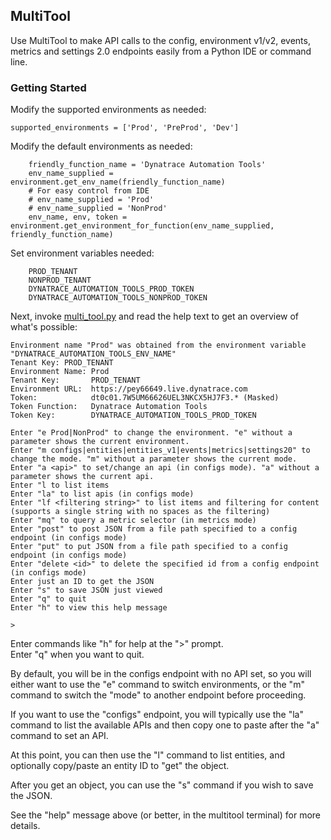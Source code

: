 ## MultiTool

Use MultiTool to make API calls to the config, environment v1/v2, events, metrics and settings 2.0 endpoints easily from a Python IDE or command line.

### Getting Started
Modify the supported environments as needed: 

```  
supported_environments = ['Prod', 'PreProd', 'Dev']
```

Modify the default environments as needed: 

```
    friendly_function_name = 'Dynatrace Automation Tools'
    env_name_supplied = environment.get_env_name(friendly_function_name)
    # For easy control from IDE
    # env_name_supplied = 'Prod'
    # env_name_supplied = 'NonProd'
    env_name, env, token = environment.get_environment_for_function(env_name_supplied, friendly_function_name)
```

Set environment variables needed: 

```
    PROD_TENANT
    NONPROD_TENANT
    DYNATRACE_AUTOMATION_TOOLS_PROD_TOKEN
    DYNATRACE_AUTOMATION_TOOLS_NONPROD_TOKEN
```

Next, invoke [multi_tool.py](https://github.com/Dynatrace-Dave-Mauney/Automation/blob/main/Tools/MultiTool/multi_tool.py) and read the help text to get an overview of what's possible:

```
Environment name "Prod" was obtained from the environment variable "DYNATRACE_AUTOMATION_TOOLS_ENV_NAME"
Tenant Key: PROD_TENANT
Environment Name: Prod
Tenant Key:       PROD_TENANT
Environment URL:  https://pey66649.live.dynatrace.com
Token:            dt0c01.7W5UM66626UEL3NKCX5HJ7F3.* (Masked)
Token Function:   Dynatrace Automation Tools
Token Key:        DYNATRACE_AUTOMATION_TOOLS_PROD_TOKEN

Enter "e Prod|NonProd" to change the environment. "e" without a parameter shows the current environment.
Enter "m configs|entities|entities_v1|events|metrics|settings20" to change the mode. "m" without a parameter shows the current mode.
Enter "a <api>" to set/change an api (in configs mode). "a" without a parameter shows the current api.
Enter "l to list items
Enter "la" to list apis (in configs mode)
Enter "lf <filtering string>" to list items and filtering for content (supports a single string with no spaces as the filtering)
Enter "mq" to query a metric selector (in metrics mode)
Enter "post" to post JSON from a file path specified to a config endpoint (in configs mode)
Enter "put" to put JSON from a file path specified to a config endpoint (in configs mode)
Enter "delete <id>" to delete the specified id from a config endpoint (in configs mode)
Enter just an ID to get the JSON
Enter "s" to save JSON just viewed
Enter "q" to quit
Enter "h" to view this help message

> 
```
Enter commands like "h" for help at the ">" prompt.  
Enter "q" when you want to quit.

By default, you will be in the configs endpoint with no API set, so you will either want to use the "e" command to switch environments, or the "m" command to switch the "mode" to another endpoint before proceeding.

If you want to use the "configs" endpoint, you will typically use the "la" command to list the available APIs and then copy one to paste after the "a" command to set an API.

At this point, you can then use the "l" command to list entities, and optionally copy/paste an entity ID to "get" the object.

After you get an object, you can use the "s" command if you wish to save the JSON.

See the "help" message above (or better, in the multitool terminal) for more details.

